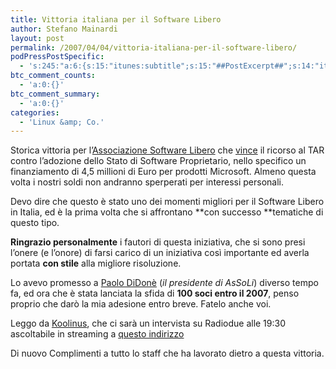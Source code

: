 ```yaml
---
title: Vittoria italiana per il Software Libero
author: Stefano Mainardi
layout: post
permalink: /2007/04/04/vittoria-italiana-per-il-software-libero/
podPressPostSpecific:
  - 's:245:"a:6:{s:15:"itunes:subtitle";s:15:"##PostExcerpt##";s:14:"itunes:summary";s:15:"##PostExcerpt##";s:15:"itunes:keywords";s:17:"##WordPressCats##";s:13:"itunes:author";s:10:"##Global##";s:15:"itunes:explicit";s:2:"No";s:12:"itunes:block";s:2:"No";}";'
btc_comment_counts:
  - 'a:0:{}'
btc_comment_summary:
  - 'a:0:{}'
categories:
  - 'Linux &amp; Co.'
---
```

Storica vittoria per l&#8217;[Associazione Software Libero][1] che [vince][2] il ricorso al TAR contro l&#8217;adozione dello Stato di Software Proprietario, nello specifico un finanziamento di 4,5 millioni di Euro per prodotti Microsoft. Almeno questa volta i nostri soldi non andranno sperperati per interessi personali.

Devo dire che questo è stato uno dei momenti migliori per il Software Libero in Italia, ed è la prima volta che si affrontano **con successo **tematiche di questo tipo.

**Ringrazio personalmente** i fautori di questa iniziativa, che si sono presi l&#8217;onere (e l&#8217;onore) di farsi carico di un iniziativa così importante ed averla portata **con stile** alla migliore risoluzione.

Lo avevo promesso a [Paolo DiDonè][3] (*il presidente di AsSoLi*) diverso tempo fa, ed ora che è stata lanciata la sfida di **100 soci entro il 2007**, penso proprio che darò la mia adesione entro breve. Fatelo anche voi.

Leggo da [Koolinus][4], che ci sarà un intervista su Radiodue alle 19:30 ascoltabile in streaming a [questo indirizzo][5]

Di nuovo Complimenti a tutto lo staff che ha lavorato dietro a questa vittoria.

 [1]: http://www.softwarelibero.it "Associazione Software Libero"
 [2]: http://www.softwarelibero.it/abbiamo_vinto "Vittoria!"
 [3]: http://dido.nonpenso.org
 [4]: http://www.koolinus.net
 [5]: http://www.radio.rai.it/radio2/caterueb2006/inonda.cfm